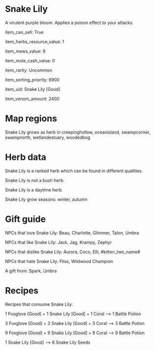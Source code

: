 # Snake Lily

A virulent purple bloom. Applies a poison effect to your attacks.

item_can_sell: True

item_herbs_resource_value: 1

item_mews_value: 9

item_mole_cash_value: 0

item_rarity: Uncommon

item_sorting_priority: 6900

item_uid: Snake Lily [Good]

item_venom_amount: 2400

# Map regions

Snake Lily grows as herb in creepinghollow, oceanisland, swampcorner, swampnorth, wetlandestuary, woodedbog

# Herb data

Snake Lily is a ranked herb which can be found in different qualities.

Snake Lily is not a bush herb.

Snake Lily is a daytime herb.

Snake Lily grow seasons: winter, autumn

# Gift guide

NPCs that love Snake Lily: Beau, Charlotte, Glimmer, Talon, Umbra

NPCs that like Snake Lily: Jack, Jag, Krampy, Zephyr

NPCs that dislike Snake Lily: Aurora, Coco, Elli, #kitten_two_name#

NPCs that hate Snake Lily: Fliss, Wildwood Champion

A gift from: Spark, Umbra

# Recipes

Recipes that consume Snake Lily:

1 Foxglove [Good] + 1 Snake Lily [Good] + 1 Coral --> 1 Battle Potion

3 Foxglove [Good] + 3 Snake Lily [Good] + 3 Coral --> 3 Battle Potion

9 Foxglove [Good] + 9 Snake Lily [Good] + 9 Coral --> 9 Battle Potion

1 Snake Lily [Good] --> 6 Snake Lily Seeds